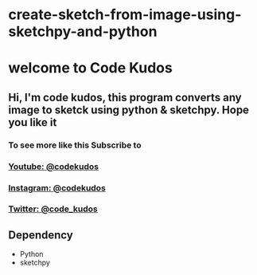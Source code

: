 # create-sketch-from-image-using-sketchpy-and-python
# welcome to Code Kudos
## Hi, I'm code kudos, this program converts any image to sketck using python & sketchpy. Hope you like it

### To see more like this Subscribe to 
### <a href="https://www.youtube.com/channel/UC8ezO2ac6VnRrzj6T-8YdLw" target="_blank">Youtube: @codekudos</a>
### <a href="https://www.instagram.com/codekudos/" target="_blank">Instagram: @codekudos</a>
### <a href="https://twitter.com/code_kudos" target="_blank">Twitter: @code_kudos</a>

## Dependency
- Python
- sketchpy
